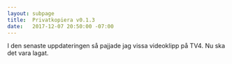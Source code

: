 ```yaml
---
layout: subpage
title:  Privatkopiera v0.1.3
date:   2017-12-07 20:50:00 -07:00
---
```

I den senaste uppdateringen så pajjade jag vissa videoklipp på TV4. Nu ska det vara lagat.
